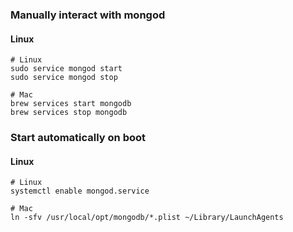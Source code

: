 ### Manually interact with mongod
#### Linux
```shell
# Linux
sudo service mongod start
sudo service mongod stop

# Mac
brew services start mongodb
brew services stop mongodb
```

### Start automatically on boot
#### Linux
```shell
# Linux
systemctl enable mongod.service

# Mac
ln -sfv /usr/local/opt/mongodb/*.plist ~/Library/LaunchAgents
```

